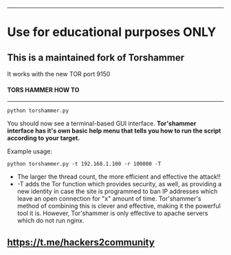 ----------------------------------------------------
# Use for educational purposes ONLY

## This is a maintained fork of Torshammer  
It works with the new TOR port 9150  

#### TORS HAMMER HOW TO  
----------------------------------------------------
```console
python torshammer.py
```
You should now see a terminal-based GUI interface.
**Tor'shammer interface has it's own basic help menu that tells you how to run the script according to your target.**

Example usage:
```console
python torshammer.py -t 192.168.1.100 -r 100000 -T
```
- The larger the thread count, the more efficient and effective the attack!!
- -T adds the Tor function which provides security, as well, as providing a new identity in case the site is
programmed to ban IP addresses which leave an open connection for "x" amount of time. Tor'shammer's method of
combining this is clever and effective, making it the powerful tool it is. However, Tor'shammer is only effective to
apache servers which do not run nginx.
## https://t.me/hackers2community 
